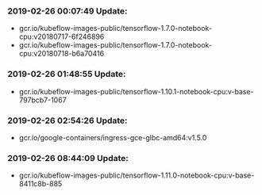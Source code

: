 ### 2019-02-26 00:07:49 Update:

- gcr.io/kubeflow-images-public/tensorflow-1.7.0-notebook-cpu:v20180717-6f246896
- gcr.io/kubeflow-images-public/tensorflow-1.7.0-notebook-cpu:v20180718-b6a70416
### 2019-02-26 01:48:55 Update:

- gcr.io/kubeflow-images-public/tensorflow-1.10.1-notebook-cpu:v-base-797bcb7-1067
### 2019-02-26 02:54:26 Update:

- gcr.io/google-containers/ingress-gce-glbc-amd64:v1.5.0
### 2019-02-26 08:44:09 Update:

- gcr.io/kubeflow-images-public/tensorflow-1.11.0-notebook-cpu:v-base-8411c8b-885
